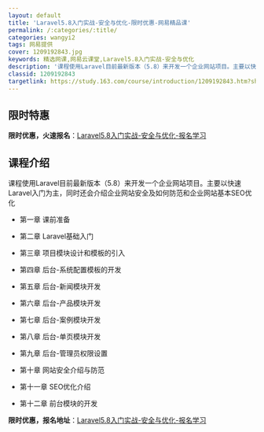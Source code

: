```yaml
---
layout: default
title: 'Laravel5.8入门实战-安全与优化-限时优惠-网易精品课'
permalink: /:categories/:title/
categories: wangyi2
tags: 网易提供
cover: 1209192843.jpg
keywords: 精选网课,网易云课堂,Laravel5.8入门实战-安全与优化
description: '课程使用Laravel目前最新版本（5.8）来开发一个企业网站项目。主要以快速Laravel入门为主，同时还会介绍企业网'
classid: 1209192843
targetlink: https://study.163.com/course/introduction/1209192843.htm?share=1&shareId=1025206652&utm_campaign=share&utm_medium=iphoneShare&utm_source=&utm_u=1025206652
---
```


## 限时特惠

**限时优惠，火速报名**：[Laravel5.8入门实战-安全与优化-报名学习](https://study.163.com/course/introduction/1209192843.htm?share=1&shareId=1025206652&utm_campaign=share&utm_medium=iphoneShare&utm_source=&utm_u=1025206652)

## 课程介绍

课程使用Laravel目前最新版本（5.8）来开发一个企业网站项目。主要以快速Laravel入门为主，同时还会介绍企业网站安全及如何防范和企业网站基本SEO优化

* 第一章 课前准备

* 第二章 Laravel基础入门

* 第三章 项目模块设计和模板的引入

* 第四章 后台-系统配置模板的开发

* 第五章 后台-新闻模块开发

* 第六章 后台-产品模块开发

* 第七章 后台-案例模块开发

* 第八章 后台-单页模块开发

* 第九章 后台-管理员权限设置

* 第十章 网站安全介绍与防范

* 第十一章 SEO优化介绍

* 第十二章 前台模块的开发

**限时优惠，报名地址**：[Laravel5.8入门实战-安全与优化-报名学习](https://study.163.com/course/introduction/1209192843.htm?share=1&shareId=1025206652&utm_campaign=share&utm_medium=iphoneShare&utm_source=&utm_u=1025206652)

